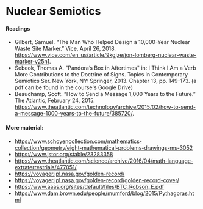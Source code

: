 # Nuclear Semiotics

#### Readings
- Gilbert, Samuel. “The Man Who Helped Design a 10,000-Year Nuclear Waste Site Marker.” Vice, April 26, 2018. https://www.vice.com/en_us/article/9kgjze/jon-lomberg-nuclear-waste-marker-v25n1.
- Sebeok, Thomas A. "Pandora’s Box in Aftertimes" in: I Think I Am a Verb More Contributions to the Doctrine of Signs. Topics in Contemporary Semiotics Ser. New York, NY: Springer, 2013. Chapter 13, pp. 149-173. (a pdf can be found in the course's Google Drive)
- Beauchamp, Scott. “How to Send a Message 1,000 Years to the Future.” The Atlantic, February 24, 2015. https://www.theatlantic.com/technology/archive/2015/02/how-to-send-a-message-1000-years-to-the-future/385720/.

#### More material:
- https://www.schoyencollection.com/mathematics-collection/geometry/eight-mathematical-problems-drawings-ms-3052
- https://www.jstor.org/stable/23283358 
- https://www.theatlantic.com/science/archive/2016/04/math-language-extraterrestrials/477051/
- https://voyager.jpl.nasa.gov/golden-record/
- https://voyager.jpl.nasa.gov/golden-record/golden-record-cover/
- https://www.aaas.org/sites/default/files/BTC_Robson_E.pdf
- https://www.dam.brown.edu/people/mumford/blog/2015/Pythagoras.html
